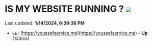 # IS MY WEBSITE RUNNING ? [![](https://img.shields.io/static/v1?label=Sponsor&message=%E2%9D%A4&logo=GitHub&color=%23fe8e86)](https://github.com/sponsors/<username>)

Last updated: **1/14/2024, 6:39:36 PM**

- `GET` [https://youssefservice.me](https://youssefservice.me) - **Up** (133ms)
